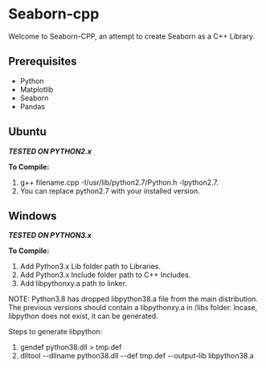 # Seaborn-cpp  
Welcome to Seaborn-CPP, an attempt to create Seaborn as a C++ Library.  
  
## Prerequisites  
* Python  
* Matplotlib  
* Seaborn  
* Pandas  
  
## Ubuntu  
***TESTED ON PYTHON2.x***  
  
**To Compile:**  
1) g++ filename.cpp -I/usr/lib/python2.7/Python.h -lpython2.7.  
2) You can replace python2.7 with your installed version.  
  
  
## Windows  
***TESTED ON PYTHON3.x***  

**To Compile:**  
1) Add Python3.x Lib folder path to Libraries.  
2) Add Python3.x Include folder path to C++ Includes.  
3) Add libpythonxy.a path to linker.  
  
NOTE: Python3.8 has dropped libpython38.a file from the main distribution. The previous versions should contain a libpythonxy.a in /libs folder. Incase, libpython does not exist, it can be generated.  
  
Steps to generate libpython:  
1) gendef python38.dll > tmp.def  
2) dlltool --dllname python38.dll --def tmp.def --output-lib libpython38.a  
  
